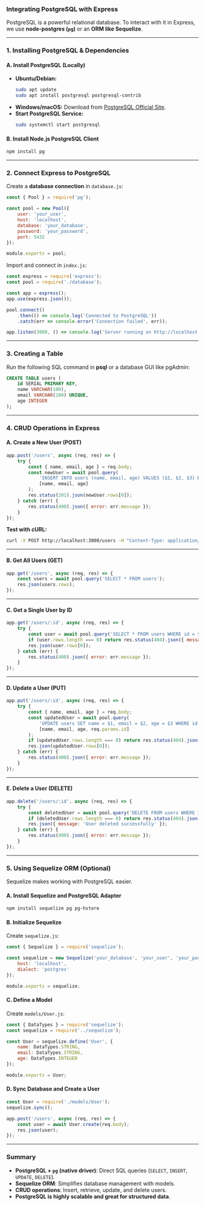 ### Integrating PostgreSQL with Express  

PostgreSQL is a powerful relational database. To interact with it in Express, we use **node-postgres (`pg`)** or an **ORM like Sequelize**.

---

### 1. **Installing PostgreSQL & Dependencies**  
#### **A. Install PostgreSQL (Locally)**
- **Ubuntu/Debian:**
  ```sh
  sudo apt update
  sudo apt install postgresql postgresql-contrib
  ```
- **Windows/macOS:** Download from [PostgreSQL Official Site](https://www.postgresql.org/download/).  
- **Start PostgreSQL Service:**
  ```sh
  sudo systemctl start postgresql
  ```

#### **B. Install Node.js PostgreSQL Client**
```sh
npm install pg
```

---

### 2. **Connect Express to PostgreSQL**
Create a **database connection** in `database.js`:

```js
const { Pool } = require('pg');

const pool = new Pool({
    user: 'your_user',
    host: 'localhost',
    database: 'your_database',
    password: 'your_password',
    port: 5432
});

module.exports = pool;
```

Import and connect in `index.js`:
```js
const express = require('express');
const pool = require('./database');

const app = express();
app.use(express.json());

pool.connect()
    .then(() => console.log('Connected to PostgreSQL'))
    .catch(err => console.error('Connection failed', err));

app.listen(3000, () => console.log('Server running on http://localhost:3000'));
```

---

### 3. **Creating a Table**
Run the following SQL command in **psql** or a database GUI like pgAdmin:

```sql
CREATE TABLE users (
    id SERIAL PRIMARY KEY,
    name VARCHAR(100),
    email VARCHAR(100) UNIQUE,
    age INTEGER
);
```

---

### 4. **CRUD Operations in Express**
#### **A. Create a New User (POST)**
```js
app.post('/users', async (req, res) => {
    try {
        const { name, email, age } = req.body;
        const newUser = await pool.query(
            'INSERT INTO users (name, email, age) VALUES ($1, $2, $3) RETURNING *',
            [name, email, age]
        );
        res.status(201).json(newUser.rows[0]);
    } catch (err) {
        res.status(400).json({ error: err.message });
    }
});
```
**Test with cURL:**
```sh
curl -X POST http://localhost:3000/users -H "Content-Type: application/json" -d '{"name":"Alice","email":"alice@example.com","age":25}'
```

---

#### **B. Get All Users (GET)**
```js
app.get('/users', async (req, res) => {
    const users = await pool.query('SELECT * FROM users');
    res.json(users.rows);
});
```

---

#### **C. Get a Single User by ID**
```js
app.get('/users/:id', async (req, res) => {
    try {
        const user = await pool.query('SELECT * FROM users WHERE id = $1', [req.params.id]);
        if (user.rows.length === 0) return res.status(404).json({ message: 'User not found' });
        res.json(user.rows[0]);
    } catch (err) {
        res.status(400).json({ error: err.message });
    }
});
```

---

#### **D. Update a User (PUT)**
```js
app.put('/users/:id', async (req, res) => {
    try {
        const { name, email, age } = req.body;
        const updatedUser = await pool.query(
            'UPDATE users SET name = $1, email = $2, age = $3 WHERE id = $4 RETURNING *',
            [name, email, age, req.params.id]
        );
        if (updatedUser.rows.length === 0) return res.status(404).json({ message: 'User not found' });
        res.json(updatedUser.rows[0]);
    } catch (err) {
        res.status(400).json({ error: err.message });
    }
});
```

---

#### **E. Delete a User (DELETE)**
```js
app.delete('/users/:id', async (req, res) => {
    try {
        const deletedUser = await pool.query('DELETE FROM users WHERE id = $1 RETURNING *', [req.params.id]);
        if (deletedUser.rows.length === 0) return res.status(404).json({ message: 'User not found' });
        res.json({ message: 'User deleted successfully' });
    } catch (err) {
        res.status(400).json({ error: err.message });
    }
});
```

---

### 5. **Using Sequelize ORM (Optional)**
Sequelize makes working with PostgreSQL easier.

#### **A. Install Sequelize and PostgreSQL Adapter**
```sh
npm install sequelize pg pg-hstore
```

#### **B. Initialize Sequelize**
Create `sequelize.js`:
```js
const { Sequelize } = require('sequelize');

const sequelize = new Sequelize('your_database', 'your_user', 'your_password', {
    host: 'localhost',
    dialect: 'postgres'
});

module.exports = sequelize;
```

#### **C. Define a Model**
Create `models/User.js`:
```js
const { DataTypes } = require('sequelize');
const sequelize = require('../sequelize');

const User = sequelize.define('User', {
    name: DataTypes.STRING,
    email: DataTypes.STRING,
    age: DataTypes.INTEGER
});

module.exports = User;
```

#### **D. Sync Database and Create a User**
```js
const User = require('./models/User');
sequelize.sync();

app.post('/users', async (req, res) => {
    const user = await User.create(req.body);
    res.json(user);
});
```

---

### Summary  
- **PostgreSQL + `pg` (native driver)**: Direct SQL queries (`SELECT`, `INSERT`, `UPDATE`, `DELETE`).  
- **Sequelize ORM**: Simplifies database management with models.  
- **CRUD operations**: Insert, retrieve, update, and delete users.  
- **PostgreSQL is highly scalable and great for structured data**.  